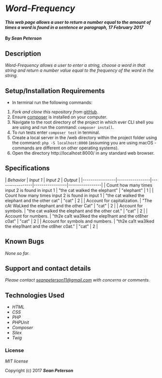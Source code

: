 # _Word-Frequency_

#### _This web page allows a user to return a number equal to the amount of times a word is found in a sentence or paragraph, 17 February 2017_

#### By _**Sean Peterson**_


## Description

_Word-Frequency allows a user to enter a string, choose a word in that string and return a number value equal to the frequency of the word in the string._

## Setup/Installation Requirements

* In terminal run the following commands:

1. _Fork and clone this repository from_ [gitHub](https://github.com/Sean-Peterson/word-frequency).
2. Ensure [composer](https://getcomposer.org/) is installed on your computer.
3. Navigate to the root directory of the project in which ever CLI shell you are using and run the command: `composer install`.
4. To run tests enter `composer test` in terminal.
5. Create a local server in the /web directory within the project folder using the command: `php -S localhost:8000` (assuming you are using macOS - commands are different on other operating systems).
6. Open the directory http://localhost:8000/ in any standard web browser.

## Specifications

|    *Behavior*   |    *Input 1*    |    *Input 2*    |     *Output*    |
|-----------------|-----------------|-----------------|-----------------|-----------------|
| Count how many times input 2 is found in input 1  | "the cat walked the elephant" | "elephant" | 1 |
| Count how many times input 2 is found in input 1  | "the cat walked the elephant and the other cat" | "cat" | 2 |
| Account for capitalization.  | "The cAt WaLked the elephant and the other Cat" | "cat" | 2 |
| Account for symbols.  | "the cat walked the elephant and the other cat." | "cat" | 2 |
| Account for numbers.  | "th2e ca1t wa3lked the elep1hant and the ot8her c0at" | "cat" | 2 |
| Account for symbols and numbers.  | "th2e ca1t wa3lked the elep1hant and the ot8her c0at." | "cat" | 2 |

## Known Bugs

_None so far._

## Support and contact details

_Please contact seanpeterson11@gmail.com with concerns or comments._

## Technologies Used

* _HTML_
* _CSS_
* _PHP_
* _PHPUnit_
* _Composer_
* _Silex_
* _Twig_

### License

*MIT license*

Copyright (c) 2017 **_Sean Peterson_**
